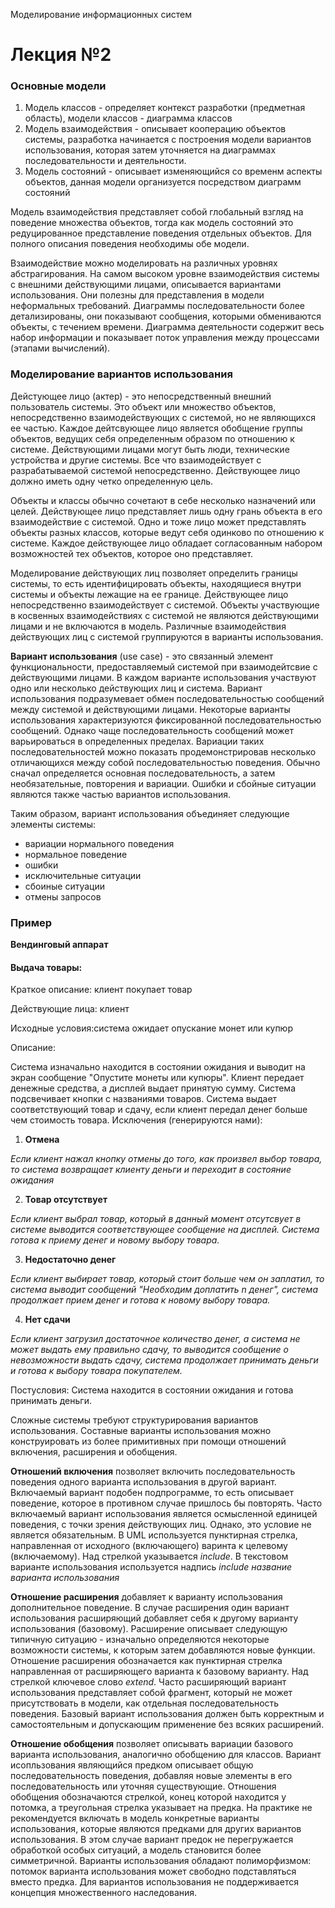 Моделирование информационных систем

# Лекция №2
### Основные модели

1. Модель классов - определяет контекст разработки (предметная область), модели классов - диаграмма классов
2. Модель взаимодействия - описывает кооперацию объектов системы, разработка начинается с построения модели вариантов использования, которая затем уточняется на диаграммах последовательности и деятельности.
3. Модель состояний - описывает изменяющийся со временм аспекты объектов, данная модели организуется посредством диаграмм состояний

Модель взаимодействия представляет собой глобальный взгляд на поведение множества объектов, тогда как модель состояний это редуцированное представление поведения отдельных объектов. Для полного описания поведения необходимы обе модели. 

Взаимодействие можно моделировать на различных уровнях абстрагирования. На самом высоком уровне взаимодействия системы с внешними действующими лицами, описывается вариантами использования. Они полезны для представления в модели неформальных требований. Диаграммы последовательности более детализированы, они показывают сообщения, которыми обмениваются объекты, с течением времени. Диаграмма деятельности содержит весь набор информации и показывает поток управления между процессами (этапами вычислений).


### Моделирование вариантов использования
Дейстующее лицо (актер) - это непосредственный внешний пользователь системы. Это объект или множество объектов, непосредственно взаимодействующих с системой, но не являющихся ее частью. Каждое дейтсвующее лицо является обобщение группы объектов, ведущих себя определенным образом по отношению к системе. Действующими лицами могут быть люди, технические устройства и другие системы. Все что взаимодействует с разрабатываемой системой непосредственно. Действующее лицо должно иметь одну четко определенную цель. 

Объекты и классы обычно сочетают в себе несколько назначений или целей. Действующее лицо представляет лишь одну грань объекта в его взаимодействие с системой. Одно и тоже лицо может представлять объекты разных классов, которые ведут себя одинково по отношению к системе. Каждое действующее лицо обладает согласованным набором возможностей тех объектов, которое оно представляет.

Моделирование действующих лиц позволяет определить границы системы, то есть идентифицировать объекты, находящиеся внутри системы и объекты лежащие на ее границе. Действующее лицо непосредственно взаимодействует с системой. 
Объекты участвующие в косвенных взаимодействиях с системой не являются действующими лицами и не включаются в модель. 
Различные взаимодействия действующих лиц с системой группируются в варианты использования.

**Вариант использования** (use case) - это связанный элемент функциональности, предоставляемый системой при взаимодейтсвие с действующими лицами. В каждом варианте использования участвуют одно или несколько действующих лиц и система. Вариант использования подразумевает обмен последовательностью сообщений между системой и действующими лицами. Некоторые варианты использования характеризуются фиксированной последовательностью сообщений. Однако чаще последовательность сообщений может варьироваться в определенных пределах. 
Вариации таких последовательностей можно показать продемонстрировав несколько отличающихся между собой последовательностью поведения. Обычно сначал определяется основная последовательность, а затем необязательные, повторения и вариации.
Ошибки и сбойные ситуации являются также частью вариантов использования. 

Таким образом, вариант использования объединяет следующие элементы системы:
- вариации нормального поведения
- нормальное поведение
- ошибки
- исключительные ситуации
- сбоиные ситуации
- отмены запросов

### Пример
**Вендинговый аппарат**

#### Выдача товары:

Краткое описание: клиент покупает товар

Действующие лица: клиент

Исходные условия:cистема ожидает опускание монет или купюр

Описание:

Система изначально находится в состоянии ожидания и выводит на экран сообщение "Опустите монеты или купюры". Клиент передает денежные средства, а дисплей выдает принятую сумму. Система подсвечивает кнопки с названиями товаров. Система выдает соответствующий товар и сдачу, если клиент передал денег больше чем стоимость товара.
Исключения (генерируются нами):
1. **Отмена**

*Если клиент нажал кнопку отмены до того, как произвел выбор товара, то система возвращает клиенту деньги и переходит в состояние ожидания*

2. **Товар отсутствует**

*Если клиент выбрал товар, который в данный момент отсутсвует в системе выводится соответствующее сообщение на дисплей. Система готова к приему денег и новому выбору товара.*

3. **Недостаточно денег**

*Если клиент выбирает товар, который стоит больше чем он заплатил, то система выводит сообщений "Необходим доплатить n денег", система продолжает прием денег и готова к новому выбору товара.*

4. **Нет сдачи**

*Если клиент загрузил достаточное количество денег, а система не может выдать ему правильно сдачу, то выводится сообщение о невозможности выдать сдачу, система продолжает принимать деньги и готова к выбору товара покупателем.*

Постусловия:
Система находится в состоянии ожидания и готова принимать деньги.



Сложные системы требуют структурирования вариантов использования. Составные варианты использования можно конструировать из более примитивных при помощи отношений включения, расширения и обобщения.

**Отношений включения** позволяет включить последовательность поведения одного варианта использования в другой вариант. Включаемый вариант подобен подпрограмме, то есть описывает поведение, которое в противном случае пришлось бы повторять. Часто включаемый вариант использования является осмысленной единицей поведения, с точки зрения действующих лиц. Однако, это условие не является обязательным. 
В UML используется пунктирная стрелка, направленная от исходного (включающего) варинта к целевому (включаемому). Над стрелкой указывается *include*. В текстовом варианте использования используется надпись *include название варианта использования*

**Отношение расширения** добавляет к варианту использования дополнительное поведение.  В случае расширения один вариант использования расширяющий добавляет себя к другому варианту использования (базовому). Расширение описывает следующую типичную ситуацию - изначально определяются некоторые возможности системы, к которым затем добавляются новые функции.
Отношение расширения обозначается как пунктирная стрелка направленная от расширяющего варианта к базовому варианту. Над стрелкой ключевое слово *extend*. Часто расширяющий вариант использования представляет собой фрагмент, который не может присутствовать в модели, как отдельная последовательность поведения. Базовый вариант использования должен быть корректным и самостоятельным и допускающим применение без всяких расширений. 

**Отношение обобщения** позволяет описывать вариации базового варианта использования, аналогично обобщению для классов. Вариант исопльзования являющийся предком описывает общую последовательность поведения, добавляя новые элементы в его последовательность или уточняя существующие. Отношения обобщения обозначаются стрелкой, конец которой находится у потомка, а треугольная стрелка указывает на предка.
На практике не рекомендуется включать в модель конкретные варианты использования, которые являются предками для других вариантов использования. В этом случае вариант предок не перегружается обработкой особых ситуаций, а модель становится более симметричной. Варианты использования обладают полиморфизмом: потомок варианта использования может свободно подставляться вместо предка. Для вариантов использования не поддерживается концепция множественного наследования. 








